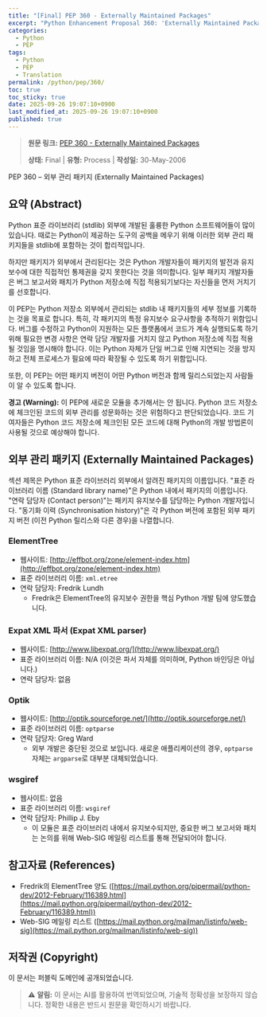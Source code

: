 ```yaml
---
title: "[Final] PEP 360 - Externally Maintained Packages"
excerpt: "Python Enhancement Proposal 360: 'Externally Maintained Packages'에 대한 한국어 번역입니다."
categories:
  - Python
  - PEP
tags:
  - Python
  - PEP
  - Translation
permalink: /python/pep/360/
toc: true
toc_sticky: true
date: 2025-09-26 19:07:10+0900
last_modified_at: 2025-09-26 19:07:10+0900
published: true
---
```

> **원문 링크:** [PEP 360 - Externally Maintained Packages](https://peps.python.org/pep-0360/)
>
> **상태:** Final | **유형:** Process | **작성일:** 30-May-2006

PEP 360 – 외부 관리 패키지 (Externally Maintained Packages)

## 요약 (Abstract)
Python 표준 라이브러리 (stdlib) 외부에 개발된 훌륭한 Python 소프트웨어들이 많이 있습니다. 때로는 Python이 제공하는 도구의 공백을 메우기 위해 이러한 외부 관리 패키지들을 stdlib에 포함하는 것이 합리적입니다.

하지만 패키지가 외부에서 관리된다는 것은 Python 개발자들이 패키지의 발전과 유지보수에 대한 직접적인 통제권을 갖지 못한다는 것을 의미합니다. 일부 패키지 개발자들은 버그 보고서와 패치가 Python 저장소에 직접 적용되기보다는 자신들을 먼저 거치기를 선호합니다.

이 PEP는 Python 저장소 외부에서 관리되는 stdlib 내 패키지들의 세부 정보를 기록하는 것을 목표로 합니다. 특히, 각 패키지의 특정 유지보수 요구사항을 추적하기 위함입니다. 버그를 수정하고 Python이 지원하는 모든 플랫폼에서 코드가 계속 실행되도록 하기 위해 필요한 변경 사항은 연락 담당 개발자를 거치지 않고 Python 저장소에 직접 적용될 것임을 명시해야 합니다. 이는 Python 자체가 단일 버그로 인해 지연되는 것을 방지하고 전체 프로세스가 필요에 따라 확장될 수 있도록 하기 위함입니다.

또한, 이 PEP는 어떤 패키지 버전이 어떤 Python 버전과 함께 릴리스되었는지 사람들이 알 수 있도록 합니다.

**경고 (Warning):**
이 PEP에 새로운 모듈을 추가해서는 안 됩니다. Python 코드 저장소에 체크인된 코드의 외부 관리를 성문화하는 것은 위험하다고 판단되었습니다. 코드 기여자들은 Python 코드 저장소에 체크인된 모든 코드에 대해 Python의 개발 방법론이 사용될 것으로 예상해야 합니다.

## 외부 관리 패키지 (Externally Maintained Packages)
섹션 제목은 Python 표준 라이브러리 외부에서 알려진 패키지의 이름입니다. "표준 라이브러리 이름 (Standard library name)"은 Python 내에서 패키지의 이름입니다. "연락 담당자 (Contact person)"는 패키지 유지보수를 담당하는 Python 개발자입니다. "동기화 이력 (Synchronisation history)"은 각 Python 버전에 포함된 외부 패키지 버전 (이전 Python 릴리스와 다른 경우)을 나열합니다.

### ElementTree
*   웹사이트: [http://effbot.org/zone/element-index.htm](http://effbot.org/zone/element-index.htm)
*   표준 라이브러리 이름: `xml.etree`
*   연락 담당자: Fredrik Lundh
    *   Fredrik은 ElementTree의 유지보수 권한을 핵심 Python 개발 팀에 양도했습니다.

### Expat XML 파서 (Expat XML parser)
*   웹사이트: [http://www.libexpat.org/](http://www.libexpat.org/)
*   표준 라이브러리 이름: N/A (이것은 파서 자체를 의미하며, Python 바인딩은 아닙니다.)
*   연락 담당자: 없음

### Optik
*   웹사이트: [http://optik.sourceforge.net/](http://optik.sourceforge.net/)
*   표준 라이브러리 이름: `optparse`
*   연락 담당자: Greg Ward
    *   외부 개발은 중단된 것으로 보입니다. 새로운 애플리케이션의 경우, `optparse` 자체는 `argparse`로 대부분 대체되었습니다.

### wsgiref
*   웹사이트: 없음
*   표준 라이브러리 이름: `wsgiref`
*   연락 담당자: Phillip J. Eby
    *   이 모듈은 표준 라이브러리 내에서 유지보수되지만, 중요한 버그 보고서와 패치는 논의를 위해 Web-SIG 메일링 리스트를 통해 전달되어야 합니다.

## 참고자료 (References)
*   Fredrik의 ElementTree 양도 ([https://mail.python.org/pipermail/python-dev/2012-February/116389.html](https://mail.python.org/pipermail/python-dev/2012-February/116389.html))
*   Web-SIG 메일링 리스트 ([https://mail.python.org/mailman/listinfo/web-sig](https://mail.python.org/mailman/listinfo/web-sig))

## 저작권 (Copyright)
이 문서는 퍼블릭 도메인에 공개되었습니다.

> ⚠️ **알림:** 이 문서는 AI를 활용하여 번역되었으며, 기술적 정확성을 보장하지 않습니다. 정확한 내용은 반드시 원문을 확인하시기 바랍니다.